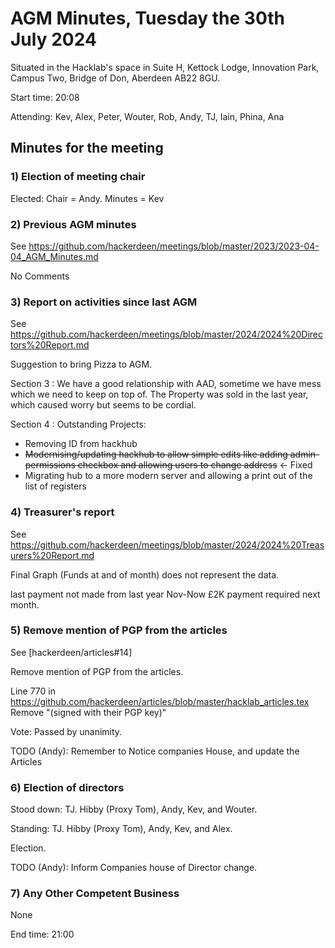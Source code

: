 # AGM Minutes, Tuesday the 30th July 2024

Situated in the Hacklab's space in Suite H, Kettock Lodge, Innovation Park, Campus Two, Bridge of Don, Aberdeen AB22 8GU.

Start time: 20:08

Attending: Kev, Alex, Peter, Wouter, Rob, Andy, TJ, Iain, Phina, Ana

## Minutes for the meeting


### 1) Election of meeting chair

Elected: Chair = Andy. Minutes = Kev  


### 2) Previous AGM minutes

See https://github.com/hackerdeen/meetings/blob/master/2023/2023-04-04_AGM_Minutes.md

No Comments


### 3) Report on activities since last AGM

See https://github.com/hackerdeen/meetings/blob/master/2024/2024%20Directors%20Report.md

Suggestion to bring Pizza to AGM.

Section 3
: We have a good relationship with AAD, sometime we have mess which we need to keep on top of.
  The Property was sold in the last year, which caused worry but seems to be cordial.

Section 4
: Outstanding Projects:
  * Removing ID from hackhub
  * ~~Modernising/updating hackhub to allow simple edits like adding admin-permissions checkbox and allowing users to change address~~ <- Fixed 
  * Migrating hub to a more modern server and allowing a print out of the list of registers


### 4) Treasurer's report

See https://github.com/hackerdeen/meetings/blob/master/2024/2024%20Treasurers%20Report.md

Final Graph (Funds at and of month) does not represent the data.

last payment not made from last year Nov-Now £2K payment required next month.


### 5) Remove mention of PGP from the articles

See [hackerdeen/articles#14]

Remove mention of PGP from the articles.

Line 770 in https://github.com/hackerdeen/articles/blob/master/hacklab_articles.tex
Remove "(signed with their PGP key)" 

Vote: Passed by unanimity.

TODO (Andy): Remember to Notice companies House, and update the Articles


### 6) Election of directors

Stood down: TJ. Hibby (Proxy Tom), Andy, Kev, and Wouter.

Standing: TJ. Hibby (Proxy Tom), Andy, Kev, and Alex.

Election.

TODO (Andy): Inform Companies house of Director change.


### 7) Any Other Competent Business

None

End time: 21:00
